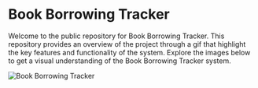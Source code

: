 # Book Borrowing Tracker

Welcome to the public repository for Book Borrowing Tracker. This repository provides an overview of the project through a gif that highlight the key features and functionality of the system. Explore the images below to get a visual understanding of the Book Borrowing Tracker system.

![Book Borrowing Tracker](https://github.com/user-attachments/assets/58738812-c729-498c-972f-dd6867cc6884)

